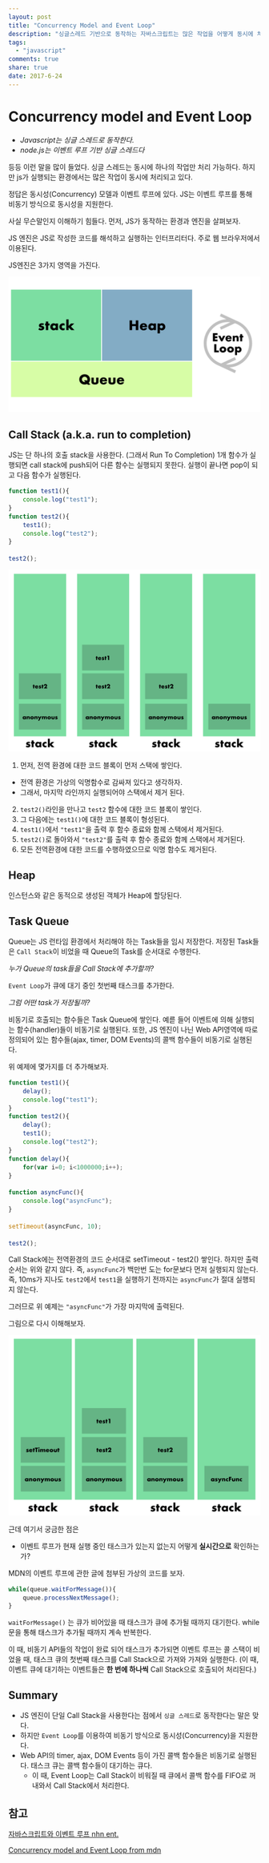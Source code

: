 ```yaml
---
layout: post
title: "Concurrency Model and Event Loop"
description: "싱글스레드 기반으로 동작하는 자바스크립트는 많은 작업을 어떻게 동시에 처리할까?"
tags:
  - "javascript"
comments: true
share: true
date: 2017-6-24
---
```



# Concurrency model and Event Loop

- *Javascript는 싱글 스레드로 동작한다.*
- *node.js는 이벤트 루프 기반 싱글 스레드다*

등등 이런 말을 많이 들었다. 싱글 스레드는 동시에 하나의 작업만 처리 가능하다. 하지만 js가 실행되는 환경에서는 많은 작업이 동시에 처리되고 있다.

정답은 동시성(Concurrency) 모델과 이벤트 루프에 있다.
JS는 이벤트 루프를 통해 비동기 방식으로 동시성을 지원한다.

사실 무슨말인지 이해하기 힘들다. 먼저, JS가 동작하는 환경과 엔진을 살펴보자.

JS 엔진은 JS로 작성한 코드를 해석하고 실행하는 인터프리터다. 주로 웹 브라우저에서 이용된다.

JS엔진은 3가지 영역을 가진다.

![concurrency model 1](/images/concurrency-model/concurrency_model_1.png)

## Call Stack (a.k.a. run to completion)

JS는 단 하나의 호출 stack을 사용한다. (그래서 Run To Completion)
1개 함수가 실행되면 call stack에 push되어 다른 함수는 실행되지 못한다.
실행이 끝나면 pop이 되고 다음 함수가 실행된다.

```javascript
function test1(){
	console.log("test1");
}
function test2(){
	test1();
	console.log("test2");
}

test2();
```

![concurrency model 2](/images/concurrency-model/concurrency_model_5.png)

1. 먼저, 전역 환경에 대한 코드 블록이 먼저 스택에 쌓인다.
- 전역 환경은 가상의 익명함수로 감싸져 있다고 생각하자.
- 그래서, 마지막 라인까지 실행되어야 스택에서 제거 된다.
2. `test2()`라인을 만나고 `test2` 함수에 대한 코드 블록이 쌓인다.
3. 그 다음에는 `test1()`에 대한 코드 블록이 형성된다.
4. `test1()`에서 `"test1"`을 출력 후 함수 종료와 함께 스택에서 제거된다.
5. `test2()`로 돌아와서 `"test2"`를 출력 후 함수 종료와 함께 스택에서 제거된다.
6. 모든 전역환경에 대한 코드를 수행하였으므로 익명 함수도 제거된다.


## Heap

인스턴스와 같은 동적으로 생성된 객체가 Heap에 할당된다.

## Task Queue

Queue는 JS 런타임 환경에서 처리해야 하는 Task들을 임시 저장한다.
저장된 Task들은 `Call Stack`이 비었을 때 Queue의 Task를 순서대로 수행한다.

*누가 Queue의 task들을 Call Stack에 추가할까?*

`Event Loop`가 큐에 대기 중인 첫번째 태스크를 추가한다.

*그럼 어떤 task가 저장될까?*

비동기로 호출되는 함수들은 Task Queue에 쌓인다. 예륻 들어 이벤트에 의해 실행되는 함수(handler)들이 비동기로 실행된다. 또한, JS 엔진이 나닌 Web API영역에 따로 정의되어 있는 함수들(ajax, timer, DOM Events)의 콜백 함수들이 비동기로 실행된다.


위 예제에 몇가지를 더 추가해보자.

```javascript
function test1(){
	delay();
	console.log("test1");
}
function test2(){
	delay();
	test1();
	console.log("test2");
}
function delay(){
	for(var i=0; i<1000000;i++);
}

function asyncFunc(){
	console.log("asyncFunc");
}

setTimeout(asyncFunc, 10);

test2();
```

Call Stack에는 전역환경의 코드 순서대로 setTimeout - test2() 쌓인다.
하지만 출력 순서는 위와 같지 않다. 즉, `asyncFunc`가 백만번 도는 for문보다 먼저 실행되지 않는다. 즉, 10ms가 지나도 `test2`에서 `test1`을 실행하기 전까지는 `asyncFunc`가 절대 실행되지 않는다.

그러므로 위 예제는 `"asyncFunc"`가 가장 마지막에 출력된다.

그림으로 다시 이해해보자.

![concurrency model 4](/images/concurrency-model/concurrency_model_4.png)

근데 여기서 궁금한 점은

- 이벤트 루프가 현재 실행 중인 태스크가 있는지 없는지 어떻게 **실시간으로** 확인하는가?

MDN의 이벤트 루프에 관한 글에 첨부된 가상의 코드를 보자.

```javascript
while(queue.waitForMessage()){
	queue.processNextMessage();
}
```

`waitForMessage()` 는 큐가 비어있을 때 태스크가 큐에 추가될 때까지 대기한다.
while문을 통해 태스크가 추가될 때까지 계속 반복한다.

이 때, 비동기 API들의 작업이 완료 되어 태스크가 추가되면
이벤트 루프는 콜 스택이 비었을 때, 태스크 큐의 첫번째 태스크를 Call Stack으로 가져와 가져와 실행한다. (이 때, 이벤트 큐에 대기하는 이벤트들은 **한 번에 하나씩** Call Stack으로 호출되어 처리된다.)


## Summary

- JS 엔진이 단일 Call Stack을 사용한다는 점에서 `싱글 스레드`로 동작한다는 말은 맞다.
- 하지만 `Event Loop`를 이용하여 비동기 방식으로 동시성(Concurrency)을 지원한다.
- Web API의 timer, ajax, DOM Events 등이 가진 콜백 함수들은 비동기로 실행된다. 태스크 큐는 콜백 함수들이 대기하는 큐다.
	- 이 때, Event Loop는 Call Stack이 비워질 때 큐에서 콜백 함수를 FIFO로 꺼내와서 Call Stack에서 처리한다.


## 참고

[자바스크립트와 이벤트 루프 nhn ent.](http://meetup.toast.com/posts/89)

[Concurrency model and Event Loop from mdn](https://developer.mozilla.org/ko/docs/Web/JavaScript/Memory_Management)
